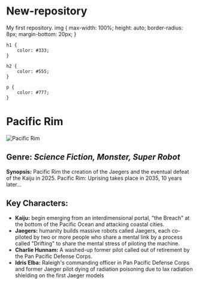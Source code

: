 # New-repository
My first repository.
    img {
        max-width: 100%;
        height: auto;
        border-radius: 8px;
        margin-bottom: 20px;
    }

    h1 {
        color: #333;
    }

    h2 {
        color: #555;
    }

    p {
        color: #777;
    }
</style>
<h1>Pacific Rim</h1>

<img src="image_link" alt="Pacific Rim">

<h2>Genre: <i>Science Fiction, Monster, Super Robot</i></h2>

<p><strong>Synopsis:</strong> Pacific Rim the creation of the Jaegers and the eventual defeat of the Kaiju in 2025. Pacific Rim: Uprising takes place in 2035, 10 years later...</p>

<h2>Key Characters:</h2>

<ul>
    <li><strong>Kaiju:</strong> begin emerging from an interdimensional portal, "the Breach" at the bottom of the Pacific Ocean and attacking coastal cities.</li>
    <li><strong>Jaegers:</strong> humanity builds massive robots called Jaegers, each co-piloted by two or more people who share a mental link by a process called "Drifting" to share the mental stress of piloting the machine.</li>
    <li><strong>Charlie Hunnam:</strong> A washed-up former pilot called out of retirement by the Pan Pacific Defense Corps.</li>
    <li><strong>Idris Elba:</strong> Raleigh's commanding officer in Pan Pacific Defense Corps and former Jaeger pilot dying of radiation poisoning due to lax radiation shielding on the first Jaeger models</li>
</ul>

